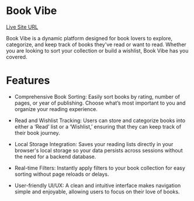 # Book Vibe

[Live Site URL](https://lively-tarsier-354d42.netlify.app/)

Book Vibe is a dynamic platform designed for book lovers to explore, categorize, and keep track of books they've read or want to read. Whether you are looking to sort your collection or build a wishlist, Book Vibe has you covered.

# Features
- Comprehensive Book Sorting: Easily sort books by rating, number of pages, or year of publishing. Choose what’s most important to you and organize your reading experience.

- Read and Wishlist Tracking: Users can store and categorize books into either a ‘Read’ list or a ‘Wishlist,’ ensuring that they can keep track of their book journey.

- Local Storage Integration: Saves your reading lists directly in your browser's local storage so your data persists across sessions without the need for a backend database.

- Real-time Filters: Instantly apply filters to your book collection for easy sorting without page reloads or delays.

- User-friendly UI/UX: A clean and intuitive interface makes navigation simple and enjoyable, allowing users to focus on their love of books.

